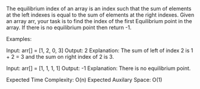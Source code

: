 The equilibrium index of an array is an index such that the sum of elements at the left indexes is equal to the sum of elements at the right indexes. Given an array arr, your task is to find the index of the first Equilibrium point in the array. If there is no equilibrium point then return -1.

Examples:

Input: arr[] = [1, 2, 0, 3]
Output: 2
Explanation: The sum of left of index 2 is 1 + 2 = 3 and the sum on right index of 2 is 3.

Input: arr[] = [1, 1, 1, 1]
Output: -1
Explanation: There is no equilibrium point.


Expected Time Complexity: O(n)
Expected Auxilary Space: O(1)